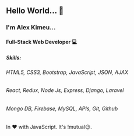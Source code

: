 ## Hello World... 👋

### I'm Alex Kimeu...
#### Full-Stack Web Developer 💻

##### Skills:
###### HTML5, CSS3, Bootstrap, JavaScript, JSON, AJAX
###### React, Redux, Node Js, Express, Django, Laravel
###### Mongo DB, Firebase, MySQL, APIs, Git, Github

In ❤️ with JavaScript. It's !mutual😉.
